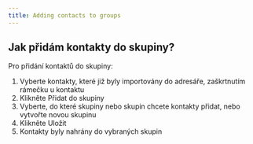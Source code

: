 ```yaml
---
title: Adding contacts to groups
---
```


## Jak přidám kontakty do skupiny?
Pro přidání kontaktů do skupiny:
1.	Vyberte kontakty, které již byly importovány do adresáře, zaškrtnutím rámečku u kontaktu
2.	Klikněte Přidat do skupiny
3.	Vyberte, do které skupiny nebo skupin chcete kontakty přidat, nebo vytvořte novou skupinu
4.	Klikněte Uložit
5.	Kontakty byly nahrány do vybraných skupin
